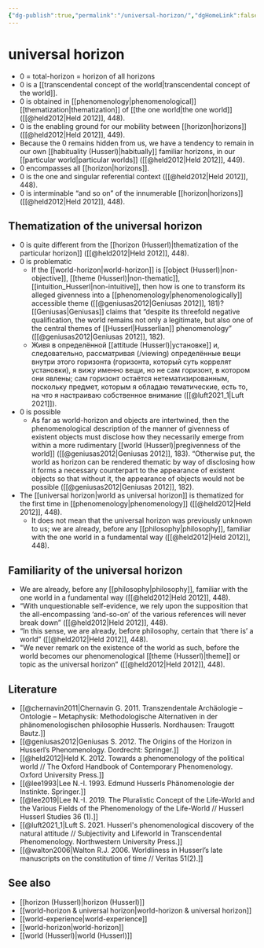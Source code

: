 ```yaml
---
{"dg-publish":true,"permalink":"/universal-horizon/","dgHomeLink":false,"dgPassFrontmatter":false}
---
```


# universal horizon
- 0 = total-horizon = horizon of all horizons
- 0 is a [[transcendental concept of the world|transcendental concept of the world]].
- 0 is obtained in [[phenomenology|phenomenological]] [[thematization|thematization]] of [[the one world|the one world]] ([[@held2012|Held 2012]], 448).
- 0 is the enabling ground for our mobility between [[horizon|horizons]] ([[@held2012|Held 2012]], 449).
- Because the 0 remains hidden from us, we have a tendency to remain in our own [[habituality (Husserl)|habitually]] familiar horizons, in our [[particular world|particular worlds]] ([[@held2012|Held 2012]], 449).
- 0 encompasses all [[horizon|horizons]].
- 0 is the one and singular referential context ([[@held2012|Held 2012]], 448).
- 0 is interminable “and so on” of the innumerable [[horizon|horizons]] ([[@held2012|Held 2012]], 448).

## Thematization of the universal horizon
- 0 is quite different from the [[horizon (Husserl)|thematization of the particular horizon]] ([[@held2012|Held 2012]], 448).
- 0 is problematic
	- If the [[world-horizon|world-horizon]] is [[object (Husserl)|non-objective]], [[theme (Husserl)|non-thematic]], [[intuition_Husserl|non-intuitive]], then how is one to transform its alleged givenness into a [[phenomenology|phenomenologically]] accessible theme ([[@geniusas2012|Geniusas 2012]], 181)? [[Geniusas|Geniusas]] claims that “despite its threefold negative qualification, the world remains not only a legitimate, but also one of the central themes of [[Husserl|Husserlian]] phenomenology” ([[@geniusas2012|Geniusas 2012]], 182).
	- Живя в определённой [[attitude (Husserl)|установке]] и, следовательно, рассматривая (/viewing) определённые вещи внутри этого горизонта (горизонта, который суть коррелят установки), я вижу именно вещи, но не сам горизонт, в котором они явлены; cам горизонт остаётся нетематизированным, поскольку предмет, которым я обладаю тематические, есть то, на что я настраиваю собственное внимание ([[@luft2021_1|Luft 2021]]).
- 0 is possible
	- As far as world-horizon and objects are intertwined, then the phenomenological description of the manner of givenness of existent objects must disclose how they necessarily emerge from within a more rudimentary [[world (Husserl)|pregivenness of the world]] ([[@geniusas2012|Geniusas 2012]], 183). “Otherwise put, the world as horizon can be rendered thematic by way of disclosing how it forms a necessary counterpart to the appearance of existent objects so that without it, the appearance of objects would not be possible ([[@geniusas2012|Geniusas 2012]], 182).
- The [[universal horizon|world as universal horizon]] is thematized for the first time in [[phenomenology|phenomenology]] ([[@held2012|Held 2012]], 448).
	- It does not mean that the universal horizon was previously unknown to us; we are already, before any [[philosophy|philosophy]], familiar with the one world in a fundamental way ([[@held2012|Held 2012]], 448).

## Familiarity of the universal horizon
- We are already, before any [[philosophy|philosophy]], familiar with the one world in a fundamental way ([[@held2012|Held 2012]], 448).
- “With unquestionable self-evidence, we rely upon the supposition that the all-encompassing ‘and-so-on’ of the various references will never break down” ([[@held2012|Held 2012]], 448).
- “In this sense, we are already, before philosophy, certain that ‘there is’ a world” ([[@held2012|Held 2012]], 448).
- "We never remark on the existence of the world as such, before the world becomes our phenomenological [[theme (Husserl)|theme]] or topic as the universal horizon” ([[@held2012|Held 2012]], 448).



## Literature
- [[@chernavin2011|Chernavin G. 2011. Transzendentale Archäologie – Ontologie – Metaphysik: Methodologische Alternativen in der phänomenologischen philosophie Husserls. Nordhausen: Traugott Bautz.]]
- [[@geniusas2012|Geniusas S. 2012. The Origins of the Horizon in Husserl’s Phenomenology. Dordrecht: Springer.]]
- [[@held2012|Held K. 2012. Towards a phenomenology of the political world // The Oxford Handbook of Contemporary Phenomenology. Oxford University Press.]]
- [[@lee1993|Lee N.-I. 1993. Edmund Husserls Phänomenologie der Instinkte. Springer.]]
- [[@lee2019|Lee N.-I. 2019. The Pluralistic Concept of the Life-World and the Various Fields of the Phenomenology of the Life-World // Husserl Husserl Studies 36 (1).]]
- [[@luft2021_1|Luft S. 2021. Husserl's phenomenological discovery of the natural attitude // Subjectivity and Lifeworld in Transcendental Phenomenology. Northwestern University Press.]]
- [[@walton2006|Walton R.J. 2006. Worldliness in Husserl’s late manuscripts on the constitution of time // Veritas 51(2).]]


## See also
- [[horizon (Husserl)|horizon (Husserl)]]
- [[world-horizon & universal horizon|world-horizon & universal horizon]]
- [[world-experience|world-experience]]
- [[world-horizon|world-horizon]]
- [[world (Husserl)|world (Husserl)]]